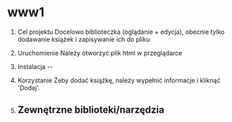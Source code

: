 # www1

1. Cel projektu
   Docelowo biblioteczka (oglądanie + edycja), obecnie tylko dodawanie książek i zapisywanie ich do pliku

3. Uruchomienie
   Należy otworzyć plik html w przeglądarce
  
5. Instalacja
  --

7. Korzystanie
Żeby dodać książkę, należy wypełnić informacje i kliknąć 'Dodaj'. 

8. Zewnętrzne biblioteki/narzędzia
   --
